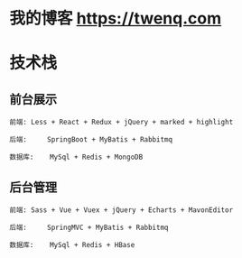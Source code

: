 # 我的博客 https://twenq.com
# 技术栈
## 前台展示
	前端:	Less + React + Redux + jQuery + marked + highlight

	后端: 	SpringBoot + MyBatis + Rabbitmq

	数据库:	MySql + Redis + MongoDB

## 后台管理
	前端:	Sass + Vue + Vuex + jQuery + Echarts + MavonEditor

	后端: 	SpringMVC + MyBatis + Rabbitmq

	数据库:	MySql + Redis + HBase

